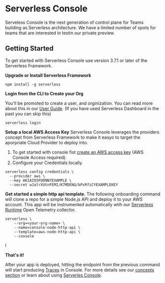 <!--
title: Overview
menuText: Overview
description: 
menuOrder: 1
-->

# Serverless Console

Serveless Console is the next generation of control plane for Teams building as
Serverless architecture. We have a limited number of spots for teams that are
interested in testin our private preview. 

## Getting Started

To get started with Serverless Console use version 3.7.1 or later of the
Serverless Framework. 

**Upgrade or Install Serverless Framework**

```
npm install -g serverless
```

**Login from the CLI to Create your Org**

You'll be promoted to create a user, and orginization. You can read
more about this in our [User Guide](/using/). (If you have used
Serverless Dashboard in the past you can skip this)

```
serverless login
```

**Setup a local AWS Access Key**
Serverless Console leverages the providers concept from
Serverless Framework to make it easyo to target the aporpriate
Cloud Provider to deploy into. 

1. To get started with console fist [create an AWS access key](https://www.youtube.com/watch?v=KngM5bfpttA)
(AWS Console Access required).
1. Configure your Credentials locally.

```text
serverless config credentials \
  --provider aws \
  --key AKIAIOSFODNN7EXAMPLE \
  --secret wJalrXUtnFEMI/K7MDENG/bPxRfiCYEXAMPLEKEY
```

**Get started a simple http api template.**
The following onboarding command will clone a repo
for a simple Node.js API and deploy it to your
AWS account. This app will be instrumented
automatically wtih our [Serverless Runtime](/concepts)
Open Telemetry collector. 

```text
serverless \
    --org=<your-org-name> \
    --name=console-node-http-api \
    --template=aws-node-http-api \
    --console
```
l

**That's it!**

After your app is deployed, hitting the endpoint from the previous command
will start producing [Traces](traces.md) in Console. For more details see 
our [concepts section](concepts.md) or learn about using [Serverles Console](/using/).
